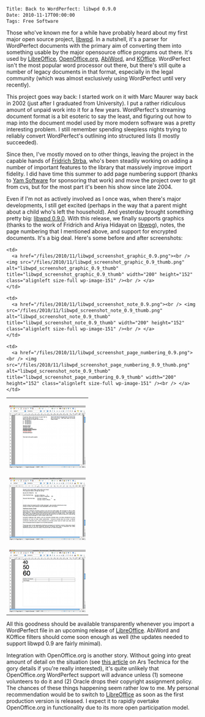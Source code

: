     Title: Back to WordPerfect: libwpd 0.9.0
    Date: 2010-11-17T00:00:00
    Tags: Free Software

Those who've known me for a while have probably heard about my first major open source project, [libwpd][1]. In a nutshell, it's a parser for WordPerfect documents with the primary aim of converting them into something usable by the major opensource office programs out there. It's used by [LibreOffice][2], [OpenOffice.org][3], [AbiWord][4], and [KOffice][5]. WordPerfect isn't the most popular word processor out there, but there's still quite a number of legacy documents in that format, especially in the legal community (which was almost exclusively using WordPerfect until very recently).

This project goes way back: I started work on it with Marc Maurer way back in 2002 (just after I graduated from University). I put a rather ridiculous amount of unpaid work into it for a few years. WordPerfect's streaming document format is a bit esoteric to say the least, and figuring out how to map into the document model used by more modern software was a pretty interesting problem. I still remember spending sleepless nights trying to reliably convert WordPerfect's outlining into structured lists (I mostly succeeded).

Since then, I've mostly moved on to other things, leaving the project in the capable hands of [Fridrich Strba][6], who's been steadily working on adding a number of important features to the library that massively improve import fidelity. I did have time this summer to add page numbering support (thanks to [Yam Software][7] for sponsoring that work) and move the project over to git from cvs, but for the most part it's been his show since late 2004.

Even if I'm not as actively involved as I once was, when there's major developments, I still get excited (perhaps in the way that a parent might about a child who's left the household). And yesterday brought something pretty big: [libwpd 0.9.0][8]. With this release, we finally supports graphics (thanks to the work of Fridrich and Ariya Hidayat on [libwpg][9]), notes, the page numbering that I mentioned above, and support for encrypted documents. It's a big deal. Here's some before and after screenshots:

<table>
  <tr>
    <td>
      <a href="/files/2010/11/libwpd_screenshot_graphic_0.8.png"><br /> <img src="/files/2010/11/libwpd_screenshot_graphic_0.8_thumb.png" alt="libwpd_screenshot_graphic_0.8_thumb" title="libwpd_screenshot_graphic_0.8_thumb" width="200" height="163" class="alignleft size-full wp-image-148" /></a>
    </td>
    
    <td>
      <a href="/files/2010/11/libwpd_screenshot_graphic_0.9.png"><br /> <img src="/files/2010/11/libwpd_screenshot_graphic_0.9_thumb.png" alt="libwpd_screenshot_graphic_0.9_thumb" title="libwpd_screenshot_graphic_0.9_thumb" width="200" height="152" class="alignleft size-full wp-image-151" /><br /> </a>
    </td>
  </tr>
  
  <tr>
    <td>
      <a href="/files/2010/11/libwpd_screenshot_note_0.8.png"><br /> <img src="/files/2010/11/libwpd_screenshot_note_0.8_thumb.png" alt="libwpd_screenshot_note_0.8_thumb" title="libwpd_screenshot_note_0.8_thumb" width="200" height="163" class="alignleft size-full wp-image-148" /></a>
    </td>
    
    <td>
      <a href="/files/2010/11/libwpd_screenshot_note_0.9.png"><br /> <img src="/files/2010/11/libwpd_screenshot_note_0.9_thumb.png" alt="libwpd_screenshot_note_0.9_thumb" title="libwpd_screenshot_note_0.9_thumb" width="200" height="152" class="alignleft size-full wp-image-151" /><br /> </a>
    </td>
  </tr>
  
  <tr>
    <td>
      <a href="/files/2010/11/libwpd_screenshot_page_numbering_0.8.png"><br /> <img src="/files/2010/11/libwpd_screenshot_page_numbering_0.8_thumb.png" alt="libwpd_screenshot_page_numbering_0.8_thumb" title="libwpd_screenshot_page_numbering_0.8_thumb" width="200" height="163" class="alignleft size-full wp-image-148" /></a>
    </td>
    
    <td>
      <a href="/files/2010/11/libwpd_screenshot_page_numbering_0.9.png"><br /> <img src="/files/2010/11/libwpd_screenshot_page_numbering_0.9_thumb.png" alt="libwpd_screenshot_note_0.9_thumb" title="libwpd_screenshot_page_numbering_0.9_thumb" width="200" height="152" class="alignleft size-full wp-image-151" /><br /> </a>
    </td>
  </tr>
</table>

All this goodness should be available transparently whenever you import a WordPerfect file in an upcoming release of [LibreOffice][2]. AbiWord and KOffice filters should come soon enough as well (the updates needed to support libwpd 0.9 are fairly minimal).

Integration with OpenOffice.org is another story. Without going into great amount of detail on the situation (see [this article][10] on Ars Technica for the gory details if you're really interested), it's quite unlikely that OpenOffice.org WordPerfect support will advance unless (1) someone volunteers to do it and (2) Oracle drops their copyright assignment policy. The chances of these things happening seem rather low to me. My personal recommendation would be to switch to [LibreOffice][2] as soon as the first production version is released. I expect it to rapidly overtake OpenOffice.org in functionality due to its more open participation model.

[1]: http://libwpd.sourceforge.net
[2]: http://libreoffice.org
[3]: http://openoffice.org
[4]: http://abisource.com
[5]: http://koffice.org
[6]: http://fridrich.blogspot.com
[7]: http://www.yamsoftware.com
[8]: http://libwpd.sourceforge.net/news.html
[9]: http://libwpg.sourceforge.net
[10]: http://arstechnica.com/open-source/news/2010/09/document-foundation-forks-openofficeorg-to-liberate-it-from-oracle.ars
